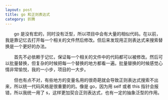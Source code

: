 ```yaml
---
layout: post
title: go 和正则表达式
category: 折腾
---
```


&emsp;&emsp;go 是没有宏的，同时没有泛型，所以项目中会有大量的相似代码。在以前，我是靠记忆去打开每一个相关的文件然后修改。但后来发现用正则表达式来搜索替换是一个更好的办法。

&emsp;&emsp;首先不必依赖于记忆，保证每一个相关的文件中的代码都可以被修改。然后可以批量替换，但复杂的时候把每一个替换的地方都看一遍。批量替换的时候感觉心情非常愉悦，我的一小步，项目的一大步。

&emsp;&emsp;但也有点不对，有些地方的变量名用的很奇葩就会导致正则表达式搜索不出来，所以统一代码风格是很重要的的。像是 go，因为用 self 或者 this 指针会报错，所以我统一用了 s，这样更加契合正则表达式，也有一定的抽象泛型的作用。
